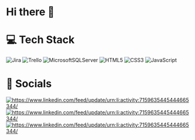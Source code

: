 # Hi there 👋

# :computer: Tech Stack
![Jira](https://img.shields.io/badge/jira-%230A0FFF.svg?style=for-the-badge&logo=jira&logoColor=white)
![Trello](https://img.shields.io/badge/Trello-%23026AA7.svg?style=for-the-badge&logo=Trello&logoColor=white)
![MicrosoftSQLServer](https://img.shields.io/badge/Microsoft%20SQL%20Server-CC2927?style=for-the-badge&logo=microsoft%20sql%20server&logoColor=white)
![HTML5](https://img.shields.io/badge/html5-%23E34F26.svg?style=for-the-badge&logo=html5&logoColor=white)
![CSS3](https://img.shields.io/badge/css3-%231572B6.svg?style=for-the-badge&logo=css3&logoColor=white)
![JavaScript](https://img.shields.io/badge/javascript-%23323330.svg?style=for-the-badge&logo=javascript&logoColor=%23F7DF1E)

# :iphone: Socials
<a href="https://linkedin.com/in/guicastellani/"> <img src="https://img.shields.io/badge/LinkedIn-0077B5?style=for-the-badge&logo=linkedin&logoColor=white" alt="https://www.linkedin.com/feed/update/urn:li:activity:7159635445444665344/" /> </a>
<a href="https://www.instagram.com/gui.castellani/"> <img src="https://img.shields.io/badge/Instagram-E4405F?style=for-the-badge&logo=instagram&logoColor=white" alt="https://www.linkedin.com/feed/update/urn:li:activity:7159635445444665344/" /> </a>
<a href="https://twitter.com/Guicastm"> <img src="https://img.shields.io/badge/Twitter-1DA1F2?style=for-the-badge&logo=twitter&logoColor=white" alt="https://www.linkedin.com/feed/update/urn:li:activity:7159635445444665344/" /> </a>
